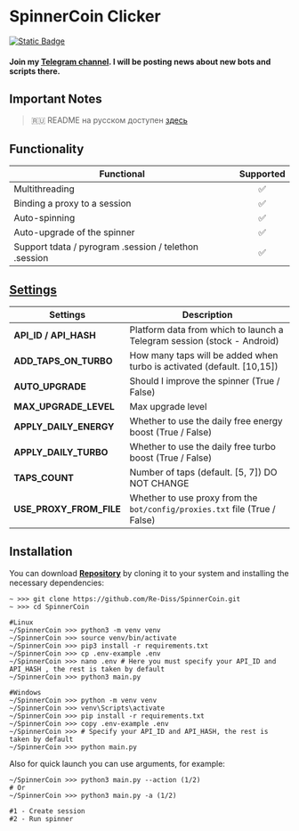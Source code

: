 # SpinnerCoin Clicker

[![Static Badge](https://img.shields.io/badge/Telegram-Bot%20Link-Link?style=for-the-badge&logo=Telegram&logoColor=white&logoSize=auto&color=blue)](https://t.me/spinnercoin_bot/app?startapp=r_3830128)

#### Join my [Telegram channel](https://t.me/scriptron). I will be posting news about new bots and scripts there.
## Important Notes

> 🇷🇺 README на русском доступен [здесь](README.md)

## Functionality
| Functional                                            | Supported |
|-------------------------------------------------------|:---------:|
| Multithreading                                        |     ✅     |
| Binding a proxy to a session                          |     ✅     |
| Auto-spinning                                         |     ✅     |
| Auto-upgrade of the spinner                           |   ✅    |
| Support tdata / pyrogram .session / telethon .session |     ✅     |

## [Settings](https://github.com/Re-Diss/SpinnerCoin/blob/main/.env-example)
| Settings                | Description                                                                |
|-------------------------|----------------------------------------------------------------------------|
| **API_ID / API_HASH**   | Platform data from which to launch a Telegram session (stock - Android)    |
| **ADD_TAPS_ON_TURBO**    | How many taps will be added when turbo is activated (default. [10,15])     |
| **AUTO_UPGRADE**     | Should I improve the spinner (True / False)                                |
| **MAX_UPGRADE_LEVEL**     | Max upgrade level                                                          |
| **APPLY_DAILY_ENERGY**   | Whether to use the daily free energy boost (True / False)                  |
| **APPLY_DAILY_TURBO**    | Whether to use the daily free turbo boost (True / False)                   |
| **TAPS_COUNT**  | Number of taps (default. [5, 7]) DO NOT CHANGE                             |
| **USE_PROXY_FROM_FILE** | Whether to use proxy from the `bot/config/proxies.txt` file (True / False) |

## Installation
You can download [**Repository**](https://github.com/Re-Diss/SpinnerCoin) by cloning it to your system and installing the necessary dependencies:
```shell
~ >>> git clone https://github.com/Re-Diss/SpinnerCoin.git
~ >>> cd SpinnerCoin

#Linux
~/SpinnerCoin >>> python3 -m venv venv
~/SpinnerCoin >>> source venv/bin/activate
~/SpinnerCoin >>> pip3 install -r requirements.txt
~/SpinnerCoin >>> cp .env-example .env
~/SpinnerCoin >>> nano .env # Here you must specify your API_ID and API_HASH , the rest is taken by default
~/SpinnerCoin >>> python3 main.py

#Windows
~/SpinnerCoin >>> python -m venv venv
~/SpinnerCoin >>> venv\Scripts\activate
~/SpinnerCoin >>> pip install -r requirements.txt
~/SpinnerCoin >>> copy .env-example .env
~/SpinnerCoin >>> # Specify your API_ID and API_HASH, the rest is taken by default
~/SpinnerCoin >>> python main.py
```

Also for quick launch you can use arguments, for example:
```shell
~/SpinnerCoin >>> python3 main.py --action (1/2)
# Or
~/SpinnerCoin >>> python3 main.py -a (1/2)

#1 - Create session
#2 - Run spinner
```
